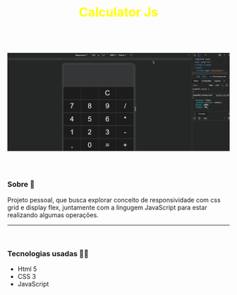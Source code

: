 **<h1 align="center" style = "color : yellow ;"> Calculator Js</h1>**

</br>

<h1 align="center">
  <img src="Project/img/Calculator.gif">
</h1>

</br>

### **Sobre** 📝

Projeto pessoal, que busca explorar conceito de responsividade com css grid e display flex, juntamente com a lingugem JavaScript para estar realizando algumas operações.

---

</br>

### **Tecnologias usadas** 📐🚀

- Html 5
- CSS 3
- JavaScript
